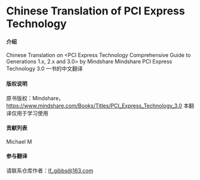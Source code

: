 # Chinese Translation of PCI Express Technology 

#### 介绍
Chinese Translation on <PCI Express Technology Comprehensive Guide to Generations 1.x, 2.x and 3.0> by Mindshare
Mindshare PCI Express Technology 3.0 一书的中文翻译

#### 版权说明
原书版权：Mindshare，https://www.mindshare.com/Books/Titles/PCI_Express_Technology_3.0
本翻译仅用于学习使用

#### 贡献列表
Michael M



#### 参与翻译
请联系仓库作者：lf_gibbs@163.com

